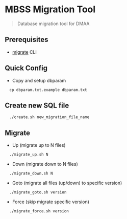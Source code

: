 # MBSS Migration Tool

> Database migration tool for DMAA

## Prerequisites

* [migrate](https://github.com/golang-migrate/migrate/tree/master/cmd/migrate) CLI

## Quick Config

* Copy and setup dbparam
```
  cp dbparam.txt.example dbparam.txt
```

## Create new SQL file
```
  ./create.sh new_migration_file_name
```

## Migrate

* Up (migrate up to N files)
```
  ./migrate_up.sh N
```

* Down (migrate down to N files)
```
  ./migrate_down.sh N
```

* Goto (migrate all files (up/down) to specific version)
```
  ./migrate_goto.sh version
```

* Force (skip migrate specific version)
```
  ./migrate_force.sh version
```
